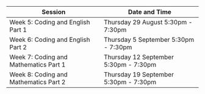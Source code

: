 | Session                               | Date and Time                         |
| ------------------------------------- | ------------------------------------- |
| Week 5: Coding and English Part 1     | Thursday 29 August 5:30pm - 7:30pm    |
| Week 6: Coding and English Part 2     | Thursday 5 September 5:30pm - 7:30pm  |
| Week 7: Coding and Mathematics Part 1 | Thursday 12 September 5:30pm - 7:30pm |
| Week 8: Coding and Mathematics Part 2 | Thursday 19 September 5:30pm - 7:30pm |
